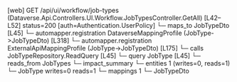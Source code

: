 [web] GET /api/ui/workflow/job-types  (Dataverse.Api.Controllers.UI.Workflow.JobTypesController.GetAll)  [L42–L52] status=200 [auth=Authentication.UserPolicy]
  └─ maps_to JobTypeDto [L45]
    └─ automapper.registration DataverseMappingProfile (JobType->JobTypeDto) [L318]
    └─ automapper.registration ExternalApiMappingProfile (JobType->JobTypeDto) [L175]
  └─ calls JobTypeRepository.ReadQuery [L45]
  └─ query JobType [L45]
    └─ reads_from JobTypes
  └─ impact_summary
    └─ entities 1 (writes=0, reads=1)
      └─ JobType writes=0 reads=1
    └─ mappings 1
      └─ JobTypeDto

